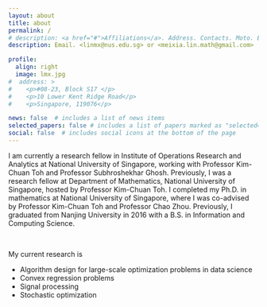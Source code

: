 ```yaml
---
layout: about
title: about
permalink: /
# description: <a href="#">Affiliations</a>. Address. Contacts. Moto. Etc.
description: Email. <linmx@nus.edu.sg> or <meixia.lin.math@gmail.com>

profile:
  align: right
  image: lmx.jpg
#  address: >
#    <p>#08-23, Block S17 </p>
#    <p>10 Lower Kent Ridge Road</p>
#    <p>Singapore, 119076</p>

news: false  # includes a list of news items
selected_papers: false # includes a list of papers marked as "selected={true}"
social: false  # includes social icons at the bottom of the page
---
```


I am currently a research fellow in Institute of Operations Research and Analytics at National University of Singapore, working with Professor Kim-Chuan Toh and Professor Subhroshekhar Ghosh. Previously, I was a research fellow at Department of Mathematics, National University of Singapore, hosted by Professor Kim-Chuan Toh. I completed my Ph.D. in mathematics at National University of Singapore, where I was co-advised by Professor Kim-Chuan Toh and Professor Chao Zhou. Previously, I graduated from Nanjing University in 2016 with a B.S. in Information and Computing Science.

&nbsp;

My current research is 
* Algorithm design for large-scale optimization problems in data science
* Convex regression problems
* Signal processing
* Stochastic optimization

